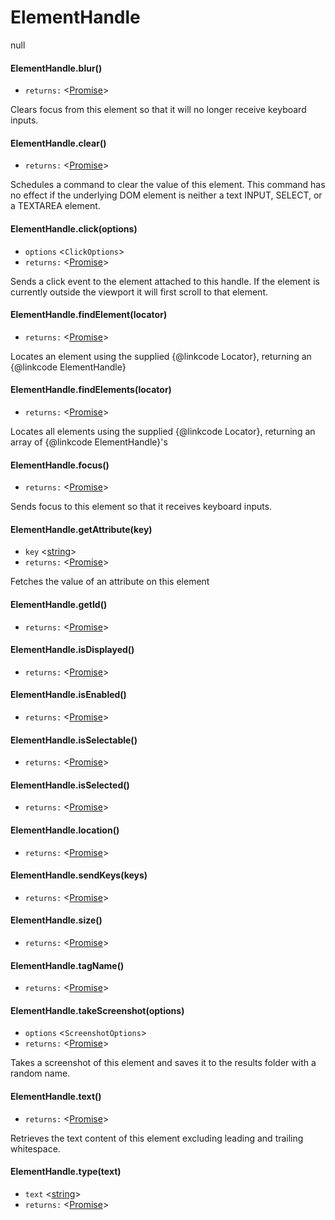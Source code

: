 # ElementHandle
null
#### ElementHandle.blur()
* `returns:` <[Promise]> 

Clears focus from this element so that it will no longer receive keyboard inputs.

#### ElementHandle.clear()
* `returns:` <[Promise]> 

Schedules a command to clear the value of this element.
This command has no effect if the underlying DOM element is neither a text
INPUT, SELECT, or a TEXTAREA element.

#### ElementHandle.click(options)
* `options` <`ClickOptions`> 
* `returns:` <[Promise]> 

Sends a click event to the element attached to this handle. If the element is
currently outside the viewport it will first scroll to that element.

#### ElementHandle.findElement(locator)
* `returns:` <[Promise]> 

Locates an element using the supplied {@linkcode Locator}, returning an {@linkcode ElementHandle}

#### ElementHandle.findElements(locator)
* `returns:` <[Promise]> 

Locates all elements using the supplied {@linkcode Locator}, returning an array of {@linkcode ElementHandle}'s

#### ElementHandle.focus()
* `returns:` <[Promise]> 

Sends focus to this element so that it receives keyboard inputs.

#### ElementHandle.getAttribute(key)
* `key` <[string]> 
* `returns:` <[Promise]> 

Fetches the value of an attribute on this element

#### ElementHandle.getId()
* `returns:` <[Promise]> 



#### ElementHandle.isDisplayed()
* `returns:` <[Promise]> 



#### ElementHandle.isEnabled()
* `returns:` <[Promise]> 



#### ElementHandle.isSelectable()
* `returns:` <[Promise]> 



#### ElementHandle.isSelected()
* `returns:` <[Promise]> 



#### ElementHandle.location()
* `returns:` <[Promise]> 



#### ElementHandle.sendKeys(keys)
* `returns:` <[Promise]> 



#### ElementHandle.size()
* `returns:` <[Promise]> 



#### ElementHandle.tagName()
* `returns:` <[Promise]> 



#### ElementHandle.takeScreenshot(options)
* `options` <`ScreenshotOptions`> 
* `returns:` <[Promise]> 

Takes a screenshot of this element and saves it to the results folder with a random name.

#### ElementHandle.text()
* `returns:` <[Promise]> 

Retrieves the text content of this element excluding leading and trailing whitespace.

#### ElementHandle.type(text)
* `text` <[string]> 
* `returns:` <[Promise]> 




[string]: https://developer.mozilla.org/en-US/docs/Web/JavaScript/Data_structures#String_type
[Promise]: https://developer.mozilla.org/en-US/docs/Web/JavaScript/Reference/Global_Objects/Promise